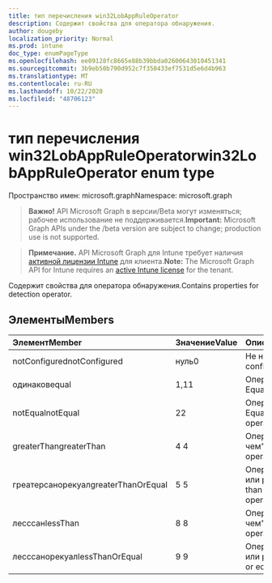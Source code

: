 ```yaml
---
title: тип перечисления win32LobAppRuleOperator
description: Содержит свойства для оператора обнаружения.
author: dougeby
localization_priority: Normal
ms.prod: intune
doc_type: enumPageType
ms.openlocfilehash: ee09128fc8665e88b39bbda02600643010451341
ms.sourcegitcommit: 3b9eb50b790d952c7f350433ef7531d5e6d4b963
ms.translationtype: MT
ms.contentlocale: ru-RU
ms.lasthandoff: 10/22/2020
ms.locfileid: "48706123"
---
```

# <a name="win32lobappruleoperator-enum-type"></a><span data-ttu-id="2a9e8-103">тип перечисления win32LobAppRuleOperator</span><span class="sxs-lookup"><span data-stu-id="2a9e8-103">win32LobAppRuleOperator enum type</span></span>

<span data-ttu-id="2a9e8-104">Пространство имен: microsoft.graph</span><span class="sxs-lookup"><span data-stu-id="2a9e8-104">Namespace: microsoft.graph</span></span>

> <span data-ttu-id="2a9e8-105">**Важно!** API Microsoft Graph в версии/Beta могут изменяться; рабочее использование не поддерживается.</span><span class="sxs-lookup"><span data-stu-id="2a9e8-105">**Important:** Microsoft Graph APIs under the /beta version are subject to change; production use is not supported.</span></span>

> <span data-ttu-id="2a9e8-106">**Примечание.** API Microsoft Graph для Intune требует наличия [активной лицензии Intune](https://go.microsoft.com/fwlink/?linkid=839381) для клиента.</span><span class="sxs-lookup"><span data-stu-id="2a9e8-106">**Note:** The Microsoft Graph API for Intune requires an [active Intune license](https://go.microsoft.com/fwlink/?linkid=839381) for the tenant.</span></span>

<span data-ttu-id="2a9e8-107">Содержит свойства для оператора обнаружения.</span><span class="sxs-lookup"><span data-stu-id="2a9e8-107">Contains properties for detection operator.</span></span>

## <a name="members"></a><span data-ttu-id="2a9e8-108">Элементы</span><span class="sxs-lookup"><span data-stu-id="2a9e8-108">Members</span></span>
|<span data-ttu-id="2a9e8-109">Элемент</span><span class="sxs-lookup"><span data-stu-id="2a9e8-109">Member</span></span>|<span data-ttu-id="2a9e8-110">Значение</span><span class="sxs-lookup"><span data-stu-id="2a9e8-110">Value</span></span>|<span data-ttu-id="2a9e8-111">Описание</span><span class="sxs-lookup"><span data-stu-id="2a9e8-111">Description</span></span>|
|:---|:---|:---|
|<span data-ttu-id="2a9e8-112">notConfigured</span><span class="sxs-lookup"><span data-stu-id="2a9e8-112">notConfigured</span></span>|<span data-ttu-id="2a9e8-113">нуль</span><span class="sxs-lookup"><span data-stu-id="2a9e8-113">0</span></span>|<span data-ttu-id="2a9e8-114">Не настроен.</span><span class="sxs-lookup"><span data-stu-id="2a9e8-114">Not configured.</span></span>|
|<span data-ttu-id="2a9e8-115">одинаков</span><span class="sxs-lookup"><span data-stu-id="2a9e8-115">equal</span></span>|<span data-ttu-id="2a9e8-116">1,1</span><span class="sxs-lookup"><span data-stu-id="2a9e8-116">1</span></span>|<span data-ttu-id="2a9e8-117">Оператор Equals.</span><span class="sxs-lookup"><span data-stu-id="2a9e8-117">Equal operator.</span></span>|
|<span data-ttu-id="2a9e8-118">notEqual</span><span class="sxs-lookup"><span data-stu-id="2a9e8-118">notEqual</span></span>|<span data-ttu-id="2a9e8-119">2</span><span class="sxs-lookup"><span data-stu-id="2a9e8-119">2</span></span>|<span data-ttu-id="2a9e8-120">Оператор Not Equal.</span><span class="sxs-lookup"><span data-stu-id="2a9e8-120">Not equal operator.</span></span>|
|<span data-ttu-id="2a9e8-121">greaterThan</span><span class="sxs-lookup"><span data-stu-id="2a9e8-121">greaterThan</span></span>|<span data-ttu-id="2a9e8-122">4 </span><span class="sxs-lookup"><span data-stu-id="2a9e8-122">4</span></span>|<span data-ttu-id="2a9e8-123">Оператор "больше чем".</span><span class="sxs-lookup"><span data-stu-id="2a9e8-123">Greater than operator.</span></span>|
|<span data-ttu-id="2a9e8-124">греатерсанорекуал</span><span class="sxs-lookup"><span data-stu-id="2a9e8-124">greaterThanOrEqual</span></span>|<span data-ttu-id="2a9e8-125">5 </span><span class="sxs-lookup"><span data-stu-id="2a9e8-125">5</span></span>|<span data-ttu-id="2a9e8-126">Оператор "больше или равно".</span><span class="sxs-lookup"><span data-stu-id="2a9e8-126">Greater than or equal operator.</span></span>|
|<span data-ttu-id="2a9e8-127">лесссан</span><span class="sxs-lookup"><span data-stu-id="2a9e8-127">lessThan</span></span>|<span data-ttu-id="2a9e8-128">8 </span><span class="sxs-lookup"><span data-stu-id="2a9e8-128">8</span></span>|<span data-ttu-id="2a9e8-129">Оператор "меньше чем".</span><span class="sxs-lookup"><span data-stu-id="2a9e8-129">Less than operator.</span></span>|
|<span data-ttu-id="2a9e8-130">лесссанорекуал</span><span class="sxs-lookup"><span data-stu-id="2a9e8-130">lessThanOrEqual</span></span>|<span data-ttu-id="2a9e8-131">9 </span><span class="sxs-lookup"><span data-stu-id="2a9e8-131">9</span></span>|<span data-ttu-id="2a9e8-132">Оператор "меньше или равно".</span><span class="sxs-lookup"><span data-stu-id="2a9e8-132">Less than or equal operator.</span></span>|





